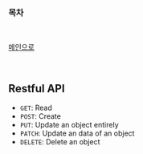 ### 목차

<br>

<a href="https://github.com/jarvis08/Reminders">메인으로</a>

<br>

## Restful API

- `GET`: Read
- `POST`: Create
- `PUT`: Update an object entirely
- `PATCH`: Update an data of an object
- `DELETE`: Delete an object

<br>

<br>



